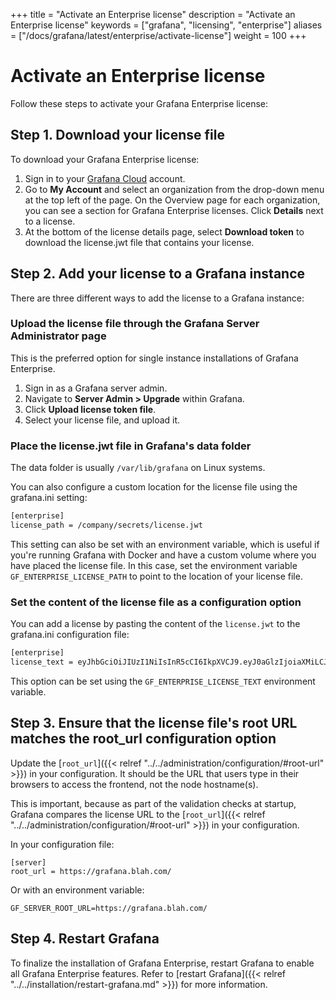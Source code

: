 +++
title = "Activate an Enterprise license"
description = "Activate an Enterprise license"
keywords = ["grafana", "licensing", "enterprise"]
aliases = ["/docs/grafana/latest/enterprise/activate-license"]
weight = 100
+++

# Activate an Enterprise license

Follow these steps to activate your Grafana Enterprise license:

## Step 1. Download your license file

To download your Grafana Enterprise license:

1. Sign in to your [Grafana Cloud](https://grafana.com) account.
1. Go to **My Account** and select an organization from the drop-down menu at the top left of the page. On the Overview page for each organization, you can see a section for Grafana Enterprise licenses. Click **Details** next to a license.
1. At the bottom of the license details page, select **Download token** to download the license.jwt file that contains your license.

## Step 2. Add your license to a Grafana instance

There are three different ways to add the license to a Grafana instance:

### Upload the license file through the Grafana Server Administrator page

This is the preferred option for single instance installations of Grafana Enterprise.

1. Sign in as a Grafana server admin.
1. Navigate to **Server Admin > Upgrade** within Grafana.
1. Click **Upload license token file**.
1. Select your license file, and upload it.

### Place the license.jwt file in Grafana's data folder

The data folder is usually `/var/lib/grafana` on Linux systems.

You can also configure a custom location for the license file using the grafana.ini setting:

```bash
[enterprise]
license_path = /company/secrets/license.jwt
```

This setting can also be set with an environment variable, which is useful if you're running Grafana with Docker and have a custom volume where you have placed the license file. In this case, set the environment variable `GF_ENTERPRISE_LICENSE_PATH` to point to the location of your license file.

### Set the content of the license file as a configuration option

You can add a license by pasting the content of the `license.jwt`
to the grafana.ini configuration file:

```bash
[enterprise]
license_text = eyJhbGciOiJIUzI1NiIsInR5cCI6IkpXVCJ9.eyJ0aGlzIjoiaXMiLCJub3QiOiJhIiwidmFsaWQiOiJsaWNlbnNlIn0.bxDzxIoJlYMwiEYKYT_l2s42z0Y30tY-6KKoyz9RuLE
```

This option can be set using the `GF_ENTERPRISE_LICENSE_TEXT`
environment variable.

## Step 3. Ensure that the license file's root URL matches the root_url configuration option

Update the [`root_url`]({{< relref "../../administration/configuration/#root-url" >}}) in your configuration. It should be the URL that users type in their browsers to access the frontend, not the node hostname(s).

This is important, because as part of the validation checks at startup, Grafana compares the license URL to the [`root_url`]({{< relref "../../administration/configuration/#root-url" >}}) in your configuration.

In your configuration file:

```
[server]
root_url = https://grafana.blah.com/
```

Or with an environment variable:

```
GF_SERVER_ROOT_URL=https://grafana.blah.com/
```

## Step 4. Restart Grafana

To finalize the installation of Grafana Enterprise, restart Grafana to enable all Grafana Enterprise features. Refer to [restart Grafana]({{< relref "../../installation/restart-grafana.md" >}}) for more information.
